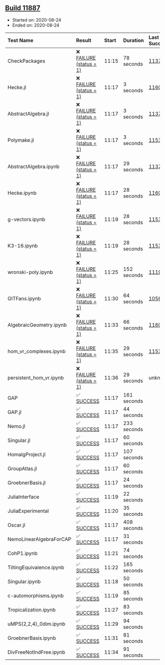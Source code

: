 ## [Build 11887](https://oscarci.mathematik.uni-kl.de/job/oscar/11887/)

* Started on: 2020-08-24
* Ended on: 2020-08-24

| Test Name    | Result | Start | Duration | Last Success | First Failure |
|:-------------|:-------|:------|:---------|:-------------|:--------------|
| CheckPackages | ❌ [FAILURE (status = 1)](https://oscarci.mathematik.uni-kl.de/job/oscar/11887/artifact/logs/build-11887/CheckPackages.log) | 11:15 | 78 seconds | [11376](https://oscarci.mathematik.uni-kl.de/job/oscar/11376/) | [11377](https://oscarci.mathematik.uni-kl.de/job/oscar/11377/) |
| Hecke.jl | ❌ [FAILURE (status = 1)](https://oscarci.mathematik.uni-kl.de/job/oscar/11887/artifact/logs/build-11887/Hecke.jl.log) | 11:17 | 3 seconds | [11602](https://oscarci.mathematik.uni-kl.de/job/oscar/11602/) | [11603](https://oscarci.mathematik.uni-kl.de/job/oscar/11603/) |
| AbstractAlgebra.jl | ❌ [FAILURE (status = 1)](https://oscarci.mathematik.uni-kl.de/job/oscar/11887/artifact/logs/build-11887/AbstractAlgebra.jl.log) | 11:17 | 3 seconds | [11376](https://oscarci.mathematik.uni-kl.de/job/oscar/11376/) | [11377](https://oscarci.mathematik.uni-kl.de/job/oscar/11377/) |
| Polymake.jl | ❌ [FAILURE (status = 1)](https://oscarci.mathematik.uni-kl.de/job/oscar/11887/artifact/logs/build-11887/Polymake.jl.log) | 11:17 | 3 seconds | [11532](https://oscarci.mathematik.uni-kl.de/job/oscar/11532/) | [11533](https://oscarci.mathematik.uni-kl.de/job/oscar/11533/) |
| AbstractAlgebra.ipynb | ❌ [FAILURE (status = 1)](https://oscarci.mathematik.uni-kl.de/job/oscar/11887/artifact/logs/build-11887/AbstractAlgebra.ipynb.log) | 11:17 | 29 seconds | [11376](https://oscarci.mathematik.uni-kl.de/job/oscar/11376/) | [11377](https://oscarci.mathematik.uni-kl.de/job/oscar/11377/) |
| Hecke.ipynb | ❌ [FAILURE (status = 1)](https://oscarci.mathematik.uni-kl.de/job/oscar/11887/artifact/logs/build-11887/Hecke.ipynb.log) | 11:17 | 28 seconds | [11602](https://oscarci.mathematik.uni-kl.de/job/oscar/11602/) | [11603](https://oscarci.mathematik.uni-kl.de/job/oscar/11603/) |
| g-vectors.ipynb | ❌ [FAILURE (status = 1)](https://oscarci.mathematik.uni-kl.de/job/oscar/11887/artifact/logs/build-11887/g-vectors.ipynb.log) | 11:19 | 28 seconds | [11532](https://oscarci.mathematik.uni-kl.de/job/oscar/11532/) | [11533](https://oscarci.mathematik.uni-kl.de/job/oscar/11533/) |
| K3-16.ipynb | ❌ [FAILURE (status = 1)](https://oscarci.mathematik.uni-kl.de/job/oscar/11887/artifact/logs/build-11887/K3-16.ipynb.log) | 11:19 | 28 seconds | [11532](https://oscarci.mathematik.uni-kl.de/job/oscar/11532/) | [11533](https://oscarci.mathematik.uni-kl.de/job/oscar/11533/) |
| wronski-poly.ipynb | ❌ [FAILURE (status = 1)](https://oscarci.mathematik.uni-kl.de/job/oscar/11887/artifact/logs/build-11887/wronski-poly.ipynb.log) | 11:25 | 152 seconds | [11192](https://oscarci.mathematik.uni-kl.de/job/oscar/11192/) | [11193](https://oscarci.mathematik.uni-kl.de/job/oscar/11193/) |
| GITFans.ipynb | ❌ [FAILURE (status = 1)](https://oscarci.mathematik.uni-kl.de/job/oscar/11887/artifact/logs/build-11887/GITFans.ipynb.log) | 11:30 | 64 seconds | [10566](https://oscarci.mathematik.uni-kl.de/job/oscar/10566/) | [10567](https://oscarci.mathematik.uni-kl.de/job/oscar/10567/) |
| AlgebraicGeometry.ipynb | ❌ [FAILURE (status = 1)](https://oscarci.mathematik.uni-kl.de/job/oscar/11887/artifact/logs/build-11887/AlgebraicGeometry.ipynb.log) | 11:33 | 66 seconds | [11602](https://oscarci.mathematik.uni-kl.de/job/oscar/11602/) | [11603](https://oscarci.mathematik.uni-kl.de/job/oscar/11603/) |
| hom_vr_complexes.ipynb | ❌ [FAILURE (status = 1)](https://oscarci.mathematik.uni-kl.de/job/oscar/11887/artifact/logs/build-11887/hom_vr_complexes.ipynb.log) | 11:35 | 29 seconds | [11532](https://oscarci.mathematik.uni-kl.de/job/oscar/11532/) | [11533](https://oscarci.mathematik.uni-kl.de/job/oscar/11533/) |
| persistent_hom_vr.ipynb | ❌ [FAILURE (status = 1)](https://oscarci.mathematik.uni-kl.de/job/oscar/11887/artifact/logs/build-11887/persistent_hom_vr.ipynb.log) | 11:36 | 29 seconds | unknown | unknown |
| GAP | ✅ [SUCCESS](https://oscarci.mathematik.uni-kl.de/job/oscar/11887/artifact/logs/build-11887/GAP.log) | 11:17 | 161 seconds |  |  |
| GAP.jl | ✅ [SUCCESS](https://oscarci.mathematik.uni-kl.de/job/oscar/11887/artifact/logs/build-11887/GAP.jl.log) | 11:17 | 44 seconds |  |  |
| Nemo.jl | ✅ [SUCCESS](https://oscarci.mathematik.uni-kl.de/job/oscar/11887/artifact/logs/build-11887/Nemo.jl.log) | 11:17 | 233 seconds |  |  |
| Singular.jl | ✅ [SUCCESS](https://oscarci.mathematik.uni-kl.de/job/oscar/11887/artifact/logs/build-11887/Singular.jl.log) | 11:17 | 60 seconds |  |  |
| HomalgProject.jl | ✅ [SUCCESS](https://oscarci.mathematik.uni-kl.de/job/oscar/11887/artifact/logs/build-11887/HomalgProject.jl.log) | 11:17 | 107 seconds |  |  |
| GroupAtlas.jl | ✅ [SUCCESS](https://oscarci.mathematik.uni-kl.de/job/oscar/11887/artifact/logs/build-11887/GroupAtlas.jl.log) | 11:17 | 60 seconds |  |  |
| GroebnerBasis.jl | ✅ [SUCCESS](https://oscarci.mathematik.uni-kl.de/job/oscar/11887/artifact/logs/build-11887/GroebnerBasis.jl.log) | 11:17 | 24 seconds |  |  |
| JuliaInterface | ✅ [SUCCESS](https://oscarci.mathematik.uni-kl.de/job/oscar/11887/artifact/logs/build-11887/JuliaInterface.log) | 11:19 | 22 seconds |  |  |
| JuliaExperimental | ✅ [SUCCESS](https://oscarci.mathematik.uni-kl.de/job/oscar/11887/artifact/logs/build-11887/JuliaExperimental.log) | 11:20 | 35 seconds |  |  |
| Oscar.jl | ✅ [SUCCESS](https://oscarci.mathematik.uni-kl.de/job/oscar/11887/artifact/logs/build-11887/Oscar.jl.log) | 11:17 | 408 seconds |  |  |
| NemoLinearAlgebraForCAP | ✅ [SUCCESS](https://oscarci.mathematik.uni-kl.de/job/oscar/11887/artifact/logs/build-11887/NemoLinearAlgebraForCAP.log) | 11:17 | 31 seconds |  |  |
| CohP1.ipynb | ✅ [SUCCESS](https://oscarci.mathematik.uni-kl.de/job/oscar/11887/artifact/logs/build-11887/CohP1.ipynb.log) | 11:21 | 74 seconds |  |  |
| TiltingEquivalence.ipynb | ✅ [SUCCESS](https://oscarci.mathematik.uni-kl.de/job/oscar/11887/artifact/logs/build-11887/TiltingEquivalence.ipynb.log) | 11:22 | 165 seconds |  |  |
| Singular.ipynb | ✅ [SUCCESS](https://oscarci.mathematik.uni-kl.de/job/oscar/11887/artifact/logs/build-11887/Singular.ipynb.log) | 11:18 | 50 seconds |  |  |
| c-automorphisms.ipynb | ✅ [SUCCESS](https://oscarci.mathematik.uni-kl.de/job/oscar/11887/artifact/logs/build-11887/c-automorphisms.ipynb.log) | 11:19 | 85 seconds |  |  |
| Tropicalization.ipynb | ✅ [SUCCESS](https://oscarci.mathematik.uni-kl.de/job/oscar/11887/artifact/logs/build-11887/Tropicalization.ipynb.log) | 11:27 | 83 seconds |  |  |
| uMPS(2,2,4)_0dim.ipynb | ✅ [SUCCESS](https://oscarci.mathematik.uni-kl.de/job/oscar/11887/artifact/logs/build-11887/uMPS-2-2-4-_0dim.ipynb.log) | 11:29 | 94 seconds |  |  |
| GroebnerBasis.ipynb | ✅ [SUCCESS](https://oscarci.mathematik.uni-kl.de/job/oscar/11887/artifact/logs/build-11887/GroebnerBasis.ipynb.log) | 11:31 | 81 seconds |  |  |
| DivFreeNotIndFree.ipynb | ✅ [SUCCESS](https://oscarci.mathematik.uni-kl.de/job/oscar/11887/artifact/logs/build-11887/DivFreeNotIndFree.ipynb.log) | 11:34 | 91 seconds |  |  |
